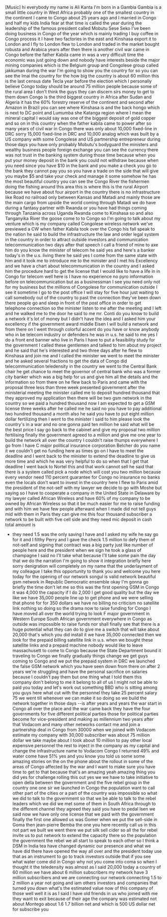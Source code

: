 
[Music]
hi everybody my name is Ali Kanta
I&#39;m born in a Gambia Gambia is a small
little country in West Africa probably
one of the smallest country in the
continent
I came to Congo about 25 years ago and I
married in Congo and half my kids India
fear at that time is called the year
during the leadership of the famous
president called Mobutu Sese Seko I&#39;ve
been doing business in Congo of the year
which is mainly trading I buy coffee in
Congo process it I have two factories in
the east and Kinshasa export it to
London and I fly to London
flew to London and traded in the market
bought robusta and Arabica years after
then there is another civil war came in
Congo before the father Kabila came in
was a very difficult time the economic
was just going down and nobody have
interests beside the major mining
companies which is the Belgium group and
Congolese group called jakkuman
during the war I&#39;m going to show you the
country for so you can see the Imai the
country for the how big the country is
about 60 million this is the last census
date Tecla year before the election
which I personally believe Congo today
should be around 75 million people
because some of the rural area I don&#39;t
think the guys they can discern sirs
money to get to them down Congo is the
third biggest country in Africa after
Sudan and Algeria it has the 60%
forestry reserve of the continent and
second after Amazon
in Brazil you can see where Kinshasa is
and the back hongo which is next to DC
point and Lumumba she Katanga region
where I mean the mineral capital I would
say was one of the biggest deposit of
gold copper and so on in this country
when the father kabila came to power
after so many years of civil war in
Congo there was only about 10,000
fixed-line in DRC sorry 15,000
fixed-line in DRC and 10,000 analog
which was built by a US company with
some Congolese and US partnership
entrepreneur during those days you have
only probably Mobutu&#39;s bodyguard the
ministers and wealthy business people
foreign exchange you can see the
currency there was not trust in the
banking system during those time because
when you put your money deposit in the
bank you could not withdraw because when
you need since you have $10 in the bank
and you make a check you go to the bank
they cannot pay you so you have a trade
on the side that will give you maybe $5
and take your check and manage it some
somehow he has the most beautiful
country you can see the Congo River
the fishermen doing the fishing around
this area this is where this is the
rural Airport because we have about four
airport in the country there is no
infrastructure like Road no railroad
only between Kansas and Matadi and
mainly
those are the main cargo from upside the
world coming through Matadi we do have
during a fantasy partner with Rwanda or
you have had things coming through
Tanzania across Uganda Rwanda come to
Kinshasa so and also Tanganyika River
the goose come to to Congo so I&#39;m going
to talk about my venture which is my
company called Congolese wireless
network we&#39;ve previewed a CW when father
Kabila took over the Congo his fall
speak to the nation he said to build the
infrastructure the law and order legal
system in the country in order to
attract outside investors and
communication telecommunication two days
after that speech I call a friend of
mine to axe him do you know the minister
of telecom he said yes and here&#39;s a
banker today&#39;s in the u.s. living there
he said yes I come from the same state
with him and it took me to introduce me
to the minister and I met his Excellency
and we have a chart about
telecommunication in the country and I
asked him the procedure hard to get the
license that I would like to have a life
in in Congo for telecom well here is I
have no experience no pyro information
before on telecommunication but as a
businessman I see you need only not for
my business but the millions of
Congolese for communication outside I
see it sometime I go to the post office
I will stay for five hour just waiting
to call somebody out of the country
to past the connection they&#39;ve been down
there people go and sleep in front of
the post office in order to get
telephone connection so the minister
listen to me after the meeting and I
left and he walked me to the door he
said to me mr. Conti do you know to
build a network it&#39;s lot of money but I
didn&#39;t have the idea and I asked him
your excellency if the government award
middle Eisen
I will build a network and from there on
I went through colorful accent do you
have or know anybody who in be telecom
industry or defenders he was in u.s. he
said to me yes I do a front end banner
who live in Paris I have to put a
feasibility study for the government I
called these gentlemen and talked to him
about my project and he said that he&#39;s
interested and two three days after he
flew to Kinshasa and join me and I
called the minister we went to meet the
minister and he asked several fractions
to get the data of Congo did
telecommunication teledensity in the
country we went to the Central Bank
chair he get chance to meet the governor
of central bank who was a former city
banker which was a big help for us and
give him all the details and the
information so from there on he flew
back to Paris and came with the proposal
three less than three week presented
government after the ministerial meeting
the minister called me to deposit
hundred thousand that they approved my
application then there will be two gsm
network in the country so we paid a
hundred thousand now I am expected to
get a GSM license
three weeks after he called me he said
no you have to pay additional two
hundred thousand a month also he said
you have to put eight million dollar
fertilizing then I went to the minister
I said to him please look the country&#39;s
in a war and no one gonna paid ten
million he said what will be the best
price I say go back to the cabinet and
give my proposal two million fertilising
finally the government agreed to a
million and give me one year to build
the network all over the country I
couldn&#39;t raise thumps everywhere I go
from I have C major political insurance
corporation Belcher
do you name it we couldn&#39;t get no
funding here as times go on I have to
meet the deadline and I went back to the
minister to extend the deadline to give
us more time and which he was very
helpful to do so when that I get that
deadline I went back to Nortel this and
that work cannot sell he said that there
is a system called pick a node which
will cost you two million because every
vendor need 110 percent guarantee for
Congo no insurance no banks even the
locals don&#39;t want to invest in the
country here I flew to Paris
amid the president of the not-self with
my lawyer we decide to go with Moshe
but saying so I have to cooperate a
company in the United State in Delaware
by my lawyer called African Wireless and
have 60% of my company to be owned by
African Wireless so that it be much
easier for me to raise funding
and with him we have few people
afterward when I made did not tell guys
mid with them in Paris they can give me
this four thousand subscriber a network
to be built with five cell side and they
need mic deposit in cash total amount is
- they need 1.5 was the only saving I
have and I asked my wife he say go for
it and I filthy Perry and I gave the
check 1.5 million to defy them of
not-self
and signing that contract was a big
party just like number of people here
and the president when we sign he took a
glass of champagne
I said no I&#39;ll take what because I&#39;ll
take some pain the day that we do the
narration I&#39;m going to show it
integration briefly here sorry
denigration will completely on my name
that the underlayment of my colleague I
take this opportunity to thank you and
welcome you here today for the opening
of our network songul is valid network
beautiful gsm network in Republic
Democratic ensemble
okay I&#39;m gonna go briefly the time don&#39;t
let me so this was the first opening GSM
in Congo it was 4,000 the capacity if I
do 2,000 I get good quality but the day
we like we have 35,000 people line up to
get phone and we were selling that phone
for for 350 dollars
we have no billing no criticism no
satellite link nothing so doing so the
drama now to raise funding for Congo I
have moved all over the world trying to
look F major government in Western
Europe South African government
everywhere in Congo as outside was
impossible to raise funds nor shall
finally see that there is a huge
potential what they can do to give me a
switch that will take about 20,000
that&#39;s which you did install it we have
35,000 connected then we look for the
prepaid billing satellite link in u.s.
when we bought these satellite links and
a prepaid machine nobody would like to
leave massachusett to come to Congo
because the State Department bound it
traveling to Congo
we finally gradually things change we
get guys coming to Congo and we put the
prepaid system in DRC we launched the
false GSM network which you have seen
down from there on after 2 years we&#39;re
struggling and have the personal
sacrifice on salaries because I couldn&#39;t
pay them but one thing what I told them
this company don&#39;t belong to me
it belong to all of us I might not be
able to paid you today and let&#39;s work
out something
BBD who is sitting among you guys here
what cut with the personnel they take 25
percent salary 75 we went till whenever
we can make it so doing so we build the
network together in those days --is
after years and years the war start in
Congo all over the place and the war
came back they have the four governments
for five different political parties
those for political parties become for
vice-president and making as millennium
two years after that
Vodacom and many other networks contact
me and join a partnership deal in Congo
from 30000 when we joined with Vodacom
estimate my company with 30,000
subscriber was about 75 million dollar
we take maybe about I took about 10
million to pay other local expensive
personnel the rest to inject in the
company as my capital and change the
infrastructure name to Vodacom Congo
I returned 49% and water come have 51%
yes and you know you told us some some
amazing stories on the on the phone
about the rollout in some of the areas
of Congo affected by the war and I want
to make sure you have time to get to
that because that&#39;s an amazing yeah
amazing thing you did yes for challenge
rolling this out yes we we have to take
initiative to open della between the
government and the five rebel group in
the country one one sir we launched in
Congo the population want to call other
part of the cities or a part of the
country was impossible so what we did to
talk to the government so that we be
able to talk to the rebel leaders which
we did we met some of them in South
Africa through to the
different channel they agreed they said
you have to pedal Isen we said now we
have only one license that we paid with
the government finally the first one
allowed us was Gomer when we put the
sell-side in Goma then jean-pierre Bemba
the one you here recently call us in
this not part we built we went there we
put silk sell cider so all the for rebel
invite us to put network to extend the
capacity there so the population the
government the rebel we all start to
speak to each other so I think a DSM in
India tea have changed dynamic our
presence and what we have did there have
opened the way all over and the
president today use that as an
instrument to go to track investors
outside that if you see what water come
did in Congo why not you come into coma
so when I thought it the teledensity was
almost as I said 20,000 today a country
of 60 million we have about 6 million
subscribers my network have 3 million
subscribers and we are connecting our
network connecting 1.5 to 2 million a
year not going and iam others investors
and companies that turned you down
what&#39;s the estimated value now of this
company of those well well it is as I
said I have old friends in us who joined
with me they want to exit because of
their age
the company was estimated not about
Montego about 1.6 1.7 billion net and
which is 500 US dollar net for subscribe
you
